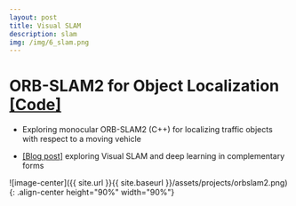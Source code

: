 ```yaml
---
layout: post
title: Visual SLAM
description: slam
img: /img/6_slam.png
---
```


# **ORB-SLAM2 for Object Localization** [[Code]](https://github.com/lefthandwriter/orbslam2)

- Exploring monocular ORB-SLAM2 (C++) for localizing traffic objects with respect to a moving vehicle

- [[Blog post]](https://lefthandwriter.github.io/vision/2019/03/14/slam-deeplearning.html) exploring Visual SLAM and deep learning in complementary forms

![image-center]({{ site.url }}{{ site.baseurl }}/assets/projects/orbslam2.png){: .align-center height="90%" width="90%"}

